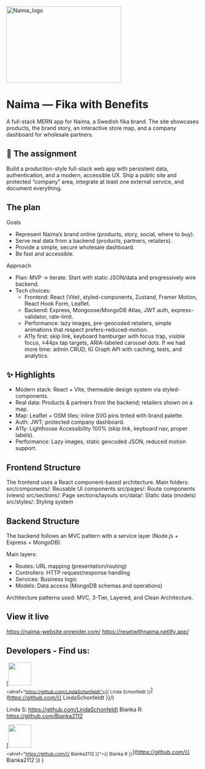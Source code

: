 <img src="https://github.com/user-attachments/assets/0087564e-2352-4c3d-b8ae-f44eab60acaf" alt="Naima_logo" width="300" height="200">

# Naima — Fika with Benefits

A full-stack MERN app for Naima, a Swedish fika brand. The site showcases products, the brand story, an interactive store map, and a company dashboard for wholesale partners.

## 🧩 The assignment

Build a production-style full-stack web app with persistent data, authentication, and a modern, accessible UX. Ship a public site and protected “company” area, integrate at least one external service, and document everything.

## The plan

Goals

- Represent Naima’s brand online (products, story, social, where to buy).
- Serve real data from a backend (products, partners, retailers).
- Provide a simple, secure wholesale dashboard.
- Be fast and accessible.

Approach

- Plan: MVP → iterate. Start with static JSON/data and progressively wire backend.
- Tech choices:
  - Frontend: React (Vite), styled-components, Zustand, Framer Motion, React Hook Form, Leaflet.
  - Backend: Express, Mongoose/MongoDB Atlas, JWT auth, express-validator, rate-limit.
  - Performance: lazy images, pre-geocoded retailers, simple animations that respect prefers-reduced-motion.
  - A11y first: skip link, keyboard hamburger with focus trap, visible focus, ≥44px tap targets, ARIA-labeled carousel dots.
    If we had more time: admin CRUD, IG Graph API with caching, tests, and analytics.

## ✨ Highlights

- Modern stack: React + Vite, themeable design system via styled-components.
- Real data: Products & partners from the backend; retailers shown on a map.
- Map: Leaflet + OSM tiles; inline SVG pins tinted with brand palette.
- Auth: JWT; protected company dashboard.
- A11y: Lighthouse Accessibility 100% (skip link, keyboard nav, proper labels).
- Performance: Lazy images, static geocoded JSON, reduced motion support.

## Frontend Structure

The frontend uses a React component-based architecture.
Main folders:
src/components/: Reusable UI components
src/pages/: Route components (views)
src/sections/: Page sections/layouts
src/data/: Static data (models)
src/styles/: Styling system

## Backend Structure

The backend follows an MVC pattern with a service layer (Node.js + Express + MongoDB).

Main layers:

- Routes: URL mapping (presentation/routing)
- Controllers: HTTP request/response handling
- Services: Business logic
- Models: Data access (MongoDB schemas and operations)

Architecture patterns used: MVC, 3-Tier, Layered, and Clean Architecture.

## View it live

https://naima-website.onrender.com/
https://resetwithnaima.netlify.app/

## Developers - Find us:

[<img src="https://github.com/{{ LindaSchonfeldt }}.png" width="60px;"/><br /><sub><ahref="https://github.com/LindaSchonfeldt">{{ Linda Schonfeldt }}</a></sub>](https://github.com/{{ LindaSchonfeldt }}/)

Linda S: https://github.com/LindaSchonfeldt
Bianka R: https://github.com/Bianka2112

[<img src="https://github.com/{{ Bianka2112 }}.png" width="60px;"/><br /><sub><ahref="https://github.com/{{ Bianka2112 }}">{{ Bianka R }}</a></sub>](https://github.com/{{ Bianka2112 }}
)
